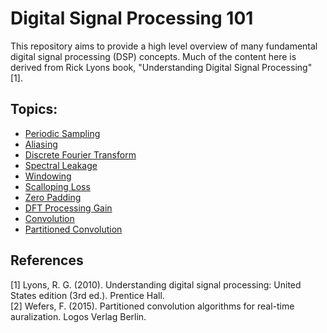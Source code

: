 # Digital Signal Processing 101
This repository aims to provide a high level overview of many fundamental digital signal processing (DSP) concepts. Much of the content here is derived from Rick Lyons book, "Understanding Digital Signal Processing" [1].

## Topics:
* [Periodic Sampling](periodic_sampling.ipynb)
* [Aliasing](aliasing.ipynb)
* [Discrete Fourier Transform](dft.ipynb)
* [Spectral Leakage](spectral_leakage.ipynb)
* [Windowing](windowing.ipynb)
* [Scalloping Loss](scalloping_loss.ipynb)
* [Zero Padding](zero_padding.ipynb)
* [DFT Processing Gain](dft_processing_gain.ipynb)
* [Convolution](convolution.ipynb)
* [Partitioned Convolution](partitioned_convolution.ipynb)

## References
[1] Lyons, R. G. (2010). Understanding digital signal processing: United States edition (3rd ed.). Prentice Hall.<br>
[2] Wefers, F. (2015). Partitioned convolution algorithms for real-time auralization. Logos Verlag Berlin.